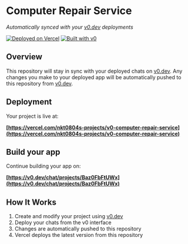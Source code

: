 # Computer Repair Service

*Automatically synced with your [v0.dev](https://v0.dev) deployments*

[![Deployed on Vercel](https://img.shields.io/badge/Deployed%20on-Vercel-black?style=for-the-badge&logo=vercel)](https://vercel.com/nkt0804s-projects/v0-computer-repair-service)
[![Built with v0](https://img.shields.io/badge/Built%20with-v0.dev-black?style=for-the-badge)](https://v0.dev/chat/projects/Baz0FbFtUWx)

## Overview

This repository will stay in sync with your deployed chats on [v0.dev](https://v0.dev).
Any changes you make to your deployed app will be automatically pushed to this repository from [v0.dev](https://v0.dev).

## Deployment

Your project is live at:

**[https://vercel.com/nkt0804s-projects/v0-computer-repair-service](https://vercel.com/nkt0804s-projects/v0-computer-repair-service)**

## Build your app

Continue building your app on:

**[https://v0.dev/chat/projects/Baz0FbFtUWx](https://v0.dev/chat/projects/Baz0FbFtUWx)**

## How It Works

1. Create and modify your project using [v0.dev](https://v0.dev)
2. Deploy your chats from the v0 interface
3. Changes are automatically pushed to this repository
4. Vercel deploys the latest version from this repository